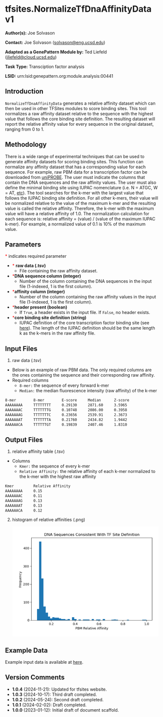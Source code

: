 # tfsites.NormalizeTfDnaAffinityData v1

**Author(s):** Joe Solvason

**Contact:** Joe Solvason (solvason@eng.ucsd.edu)

**Adapted as a GenePattern Module by:** Ted Liefeld (jliefeld@cloud.ucsd.edu)

**Task Type:** Transciption factor analysis

**LSID:**  urn:lsid:genepattern.org:module.analysis:00441


## Introduction

`NormalizeTfDnaAffinityData` generates a relative affinity dataset which can then be used in other TFSites modules to score binding sites. This tool normalizes a raw affinity dataset relative to the sequence with the highest value that follows the core binding site definition. The resulting dataset will report the relative affinity value for every sequence in the original dataset, ranging from 0 to 1. 

## Methodology

There is a wide range of experimental techniques that can be used to generate affinity datasets for scoring binding sites. This function can normalize any affinity dataset that has a corresponding value for each sequence. For example, raw PBM data for a transcription factor can be downloaded from [uniPROBE](http://the_brain.bwh.harvard.edu/uniprobe/). The user must indicate the columns that contain the DNA sequences and the raw affinity values. The user must also define the minimal binding site using IUPAC nomenclature (i.e. N = ATGC, W = AT, [etc](https://genome.ucsc.edu/goldenPath/help/iupac.html)). The tool searches for the k-mer with the largest value that follows the IUPAC binding site definition. For all other k-mers, their value will be normalized relative to the value of the maximum k-mer and the resulting value is called the relative affinity. Therefore, the k-mer with the maximum value will have a relative affinity of 1.0. The normalization calculation for each sequence is: relative affinity = (value) / (value of the maximum IUPAC k-mer). For example, a normalized value of 0.1 is 10% of the maximum value.

## Parameters

<span style="color: red;">*</span> indicates required parameter

- <span style="color: red;">*</span> **raw data (.tsv)** 
    - File containing the raw affinity dataset. 
- <span style="color: red;">*</span>**DNA sequence column (integer)**
    - Number of the column containing the DNA sequences in the input file (1-indexed, 1 is the first column).
- <span style="color: red;">*</span>**affinity column (integer)**
    - Number of the column containing the raw affinity values in the input file (1-indexed, 1 is the first column).
- <span style="color: red;">*</span>**header present (boolean)**
    - If `True`, a header exists in the input file. If `False`, no header exists.
- <span style="color: red;">*</span>**core binding site definition (string)**
    - IUPAC definition of the core transcription factor binding site (see [here](https://www.bioinformatics.org/sms/iupac.html)). The length of the IUPAC definition should be the same length k as the k-mers in the raw affinity file.


## Input Files

1.  raw data (.tsv)
- Below is an example of raw PBM data. The only required columns are the ones containing the sequence and their corresponding raw affinity.
- Required columns
  - `8-mer:` the sequence of every forward k-mer
  - `Median:` the median fluorescence intensity (raw affinity) of the k-mer

```
8-mer        8-mer        E-score     Median      Z-score
AAAAAAAA     TTTTTTTT     0.29130     2871.60     3.5965
AAAAAAAC     TTTTTTTG     0.10748     2086.00     0.3958
AAAAAAAG     TTTTTTTC     0.23656     2539.91     2.3673
AAAAAAAT     TTTTTTTA     0.21760     2434.82     1.9442
AAAAAACA     TTTTTTGT     0.19839     2407.46     1.8310
```
       
## Output Files

1. relative affinity table (.tsv)
- Columns
  - `Kmer:` the sequence of every k-mer
  - `Relative Affinity:` the relative affinity of each k-mer normalized to the k-mer with the highest raw affinity 

```
Kmer         Relative Affinity
AAAAAAAA     0.15
AAAAAAAC     0.11
AAAAAAAG     0.13
AAAAAAAT     0.13
AAAAAACA     0.12
```

2. histogram of relative affinities (.png) 

   <img src="./01-output_relative-aff-histogram_site=NNGGAWNN_max=ACTTCCGG.png"/>
    
  
## Example Data

Example input data is available at [here](https://github.com/genepattern/tfsites.DefineTfBindingSitesFromPBM/tree/develop/data).
    
    
## Version Comments

- **1.0.4** (2024-11-21): Updated for tfsites website.
- **1.0.3** (2024-10-17): Third draft completed.
- **1.0.2** (2024-05-24): Second draft completed.
- **1.0.1** (2024-02-02): Draft completed.
- **1.0.0** (2023-01-12): Initial draft of document scaffold.
